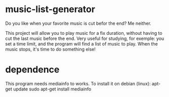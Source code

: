 # music-list-generator

   Do you like when your favorite music is cut befor the end? Me neither.

   This project will allow you to play music for a fix duration, without having to cut the last music before the end. Very useful for studying, for exemple: you set a time limit, and the program will find a list of music to play. When the music stops, it's time to do something else!

# dependence
   This program needs mediainfo to works. To install it on debian (linux):
apt-get update
sudo apt-get install mediainfo
